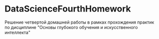 # DataScienceFourthHomework
Решение четвертой домашней работы в рамках прохождения практик по дисциплине "Основы глубокого обучения и искусственного интеллекта"
